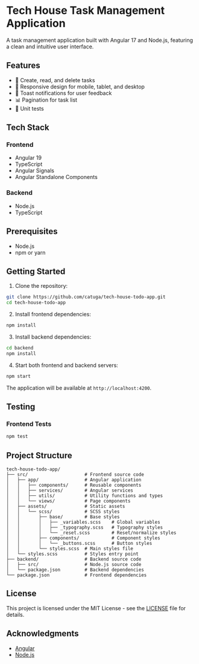 # Tech House Task Management Application

A task management application built with Angular 17 and Node.js, featuring a clean and intuitive user interface.

## Features

- 📝 Create, read, and delete tasks
- 📱 Responsive design for mobile, tablet, and desktop
- 🔔 Toast notifications for user feedback
- 📊 Pagination for task list
- 🧪 Unit tests

## Tech Stack

### Frontend
- Angular 19
- TypeScript
- Angular Signals
- Angular Standalone Components

### Backend
- Node.js
- TypeScript

## Prerequisites

- Node.js
- npm or yarn

## Getting Started

1. Clone the repository:
```bash
git clone https://github.com/catuga/tech-house-todo-app.git
cd tech-house-todo-app
```

2. Install frontend dependencies:
```bash
npm install
```

3. Install backend dependencies:
```bash
cd backend
npm install
```

4. Start both frontend and backend servers:
```bash
npm start
```

The application will be available at `http://localhost:4200`.

## Testing

### Frontend Tests
```bash
npm test
```

## Project Structure

```
tech-house-todo-app/
├── src/                     # Frontend source code
│   ├── app/                 # Angular application
│   │   ├── components/      # Reusable components
│   │   ├── services/        # Angular services
│   │   ├── utils/           # Utility functions and types
│   │   └── views/           # Page components
│   ├── assets/              # Static assets
│   │   └── scss/            # SCSS styles
│   │       ├── base/        # Base styles
│   │       │   ├── _variables.scss    # Global variables
│   │       │   ├── _typography.scss   # Typography styles
│   │       │   └── _reset.scss        # Reset/normalize styles
│   │       ├── components/            # Component styles
│   │       │   └── _buttons.scss      # Button styles
│   │       └── styles.scss  # Main styles file
│   └── styles.scss          # Styles entry point
├── backend/                 # Backend source code
│   ├── src/                 # Node.js source code
│   └── package.json         # Backend dependencies
└── package.json             # Frontend dependencies
```

## License

This project is licensed under the MIT License - see the [LICENSE](LICENSE) file for details.

## Acknowledgments

- [Angular](https://angular.io/)
- [Node.js](https://nodejs.org/)